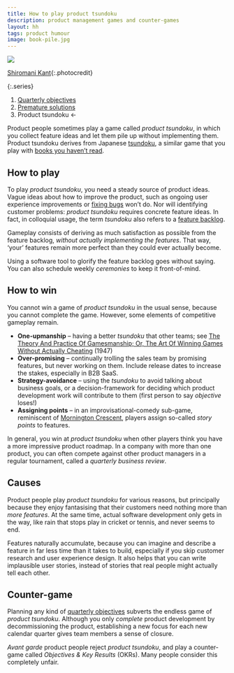 ```yaml
---
title: How to play product tsundoku
description: product management games and counter-games
layout: hh
tags: product humour
image: book-pile.jpg
---
```


![](book-pile.jpg)

[Shiromani Kant](https://unsplash.com/photos/mo3FOTG62ao){:.photocredit}

{:.series}
1. [Quarterly objectives](quarterly-objectives)
2. [Premature solutions](defer-solutions)
3. Product tsundoku ←

Product people sometimes play a game called _product tsundoku_,
in which you collect feature ideas and let them pile up without implementing them.
Product tsundoku derives from Japanese [tsundoku](https://en.wikipedia.org/wiki/Tsundoku),
a similar game that you play with
[books you haven’t read](https://app.thestorygraph.com/books/e2aa594f-91c0-4ed5-a145-15cd9aba6f9b).

## How to play

To play _product tsundoku_, you need a steady source of product ideas.
Vague ideas about how to improve the product, such as ongoing user experience improvements or
[fixing bugs](zero-bug-policy) won’t do.
Nor will identifying customer problems: _product tsundoku_ requires concrete feature ideas.
In fact, in colloquial usage, the term _tsundoku_ also refers to a [feature backlog](infinite-backlog).

Gameplay consists of deriving as much satisfaction as possible from the feature backlog,
_without actually implementing the features_.
That way, ‘your’ features remain more perfect than they could ever actually become.

Using a software tool to glorify the feature backlog goes without saying.
You can also schedule weekly _ceremonies_ to keep it front-of-mind.

## How to win

You cannot win a game of _product tsundoku_ in the usual sense, because you cannot complete the game.
However, some elements of competitive gameplay remain.

* **One-upmanship** – having a better _tsundoku_ that other teams; see [The Theory And Practice Of Gamesmanship; Or, The Art Of Winning Games Without Actually Cheating](https://app.thestorygraph.com/books/f0b1b66f-f024-474c-9a93-9ee1918eef6e) (1947)
* **Over-promising** – continually trolling the sales team by promising features, but never working on them. Include release dates to increase the stakes, especially in B2B SaaS.
* **Strategy-avoidance** – using the _tsundoku_ to avoid talking about business goals, or a decision-framework for deciding which product development work will contribute to them (first person to say _objective_ loses!)
* **Assigning points** – in an improvisational-comedy sub-game, reminiscent of [Mornington Crescent](https://en.wikipedia.org/wiki/Mornington_Crescent_(game)), players assign so-called _story points_ to features.

In general, you win at _product tsundoku_ when other players think you have a more impressive product roadmap.
In a company with more than one product, you can often compete against other product managers in a regular tournament, called a _quarterly business review_.

## Causes

Product people play _product tsundoku_ for various reasons,
but principally because they enjoy fantasising that their customers need nothing more than _more features_.
At the same time, actual software development only gets in the way,
like rain that stops play in cricket or tennis, and never seems to end.

Features naturally accumulate, because you can imagine and describe a feature in far less time than it takes to build,
especially if you skip customer research and user experience design.
It also helps that you can write implausible user stories, instead of stories that real people might actually tell each other.

## Counter-game

Planning any kind of [quarterly objectives](quarterly-objectives)
subverts the endless game of _product tsundoku_.
Although you only _complete_ product development by decommissioning the product,
establishing a new focus for each new calendar quarter gives team members a sense of closure.

_Avant garde_ product people reject _product tsundoku_, and play a counter-game
called _Objectives & Key Results_ (OKRs).
Many people consider this completely unfair.
